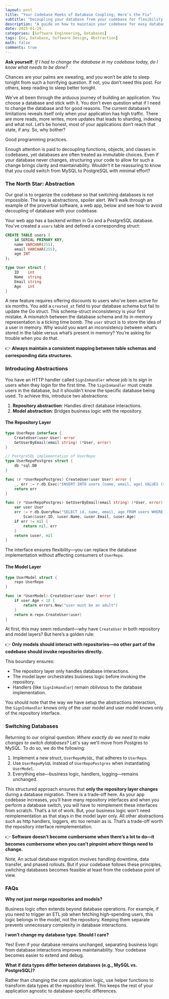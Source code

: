 ```yaml
---
layout: post
title: "Your Codebase Reeks of Database Coupling; Here’s the Fix"
subtitle: "Decoupling your database from your codebase for flexibility and maintainability."
description: "A guide on how to maintain your codebase for easy database switch"
date: 2025-01-29
categories: [Software Engineering, Databases]
tags: [Go, Database, Software Design, Abstraction]
math: false
comments: true
---
```



**Ask yourself**: *If I had to change the database in my codebase today, do I know what needs to be done?*

Chances are your palms are sweating, and you won’t be able to sleep tonight from such a horrifying question. If not, you don’t need this post. For others, keep reading to sleep better tonight.

We've all been through the arduous journey of building an application. You choose a database and stick with it. You don’t even question what if I need to change the database and for good reasons. The current database’s limitations reveals itself only when your application has high traffic. There are more reads, more writes, more updates that leads to sharding, indexing and what not. Let’s be honest, most of your applications don’t reach that state, if any. So, why bother?

Good programming practices.

Enough attention is paid to decoupling functions, objects, and classes in codebases, yet databases are often treated as immutable choices. Even if your database never changes, structuring your code to allow for such a change brings clarity and maintainability. Wouldn’t it be reassuring to know that you could switch from MySQL to PostgreSQL with minimal effort?

### The North Star: Abstraction

Our goal is to organize the codebase so that switching databases is not impossible. The key is abstractions, spoiler alert. We’ll walk through an example of the proverbial software, a web app, below and see how to avoid decoupling of database with your codebase.

Your web app has a backend written in Go and a PostgreSQL database. You've created a `users` table and defined a corresponding struct:

```sql
CREATE TABLE users (
    id SERIAL PRIMARY KEY,
    name VARCHAR(255),
    email VARCHAR(255),
    age INT
);
```

```go
type User struct {
    ID    int
    Name  string
    Email string
    Age   int
}
```

A new feature requires offering discounts to users who've been active for six months. You add a `created_at` field to your database schema but fail to update the Go struct. This schema-struct inconsistency is your first mistake. A mismatch between the database schema and its in-memory representation is a ticking time bomb. The `user` struct is to store the idea of a user in memory. Why would you want an inconsistency between what’s stored in the table versus what’s present in memory? You’re asking for trouble when you do that. 

👉 **Always maintain a consistent mapping between table schemas and corresponding data structures.**

### Introducing Abstractions

You have an HTTP handler called `SignInHandler` whose job is to sign in users when they login for the first time. The `SignInHandler` must create users in the database, but it shouldn't know the specific database being used. To achieve this, introduce two abstractions:

1. **Repository abstraction**: Handles direct database interactions.
2. **Model abstraction**: Bridges business logic with the repository.

#### The Repository Layer

```go
type UserRepo interface {
    CreateUser(user User) error
    GetUserByEmail(email string) (*User, error)
}

// PostgreSQL implementation of UserRepo
type UserRepoPostgres struct {
    db *sql.DB
}

func (r *UserRepoPostgres) CreateUser(user User) error {
    _, err := r.db.Exec("INSERT INTO users (name, email, age) VALUES ($1, $2, $3)", user.Name, user.Email, user.Age)
    return err
}

func (r *UserRepoPostgres) GetUserByEmail(email string) (*User, error) {
    var user User
    err := r.db.QueryRow("SELECT id, name, email, age FROM users WHERE email=$1", email).
        Scan(&user.ID, &user.Name, &user.Email, &user.Age)
    if err != nil {
        return nil, err
    }
    return &user, nil
}
```

The interface ensures flexibility—you can replace the database implementation without affecting consumers of `UserRepo`.

#### The Model Layer

```go
type UserModel struct {
    repo UserRepo
}

func (m *UserModel) CreateUser(user User) error {
    if user.Age < 18 {
        return errors.New("user must be an adult")
    }
    return m.repo.CreateUser(user)
}
```

At first, this may seem redundant—why have `CreateUser` in both repository and model layers? But here’s a golden rule:

👉 **Only models should interact with repositories—no other part of the codebase should invoke repositories directly.**

This boundary ensures:
- The repository layer only handles database interactions.
- The model layer orchestrates business logic before invoking the repository.
- Handlers (like `SignInHandler`) remain oblivious to the database implementation.

You should note that the way we have setup the abstractions interaction, the `SignInHandler` knows only of the user model and user model knows only of the repository interface.

### Switching Databases

Returning to our original question: *Where exactly do we need to make changes to switch databases?* Let's say we'll move from Postgres to MySQL. To do so, we do the following:

1. Implement a new struct, `UserRepoMySQL`, that adheres to `UserRepo`.
2. Use `UserRepoMySQL` instead of `UserRepoPostgres` when instantiating `UserModel`.
3. Everything else—business logic, handlers, logging—remains unchanged.

This structured approach ensures that **only the repository layer changes** during a database migration. There is a trade-off here. As your app codebase increases, you’ll have many repository interfaces and when you perform a database switch, you will have to reimplement these interfaces from scratch. That’s a lot of work. But, your business logic won’t need reimplementation as that stays in the model layer only. All other abstractions such as http handlers, loggers, etc too remain as is. That’s a trade-off worth the repository interface reimplementation.

👉 **Software doesn’t become cumbersome when there’s a lot to do—it becomes cumbersome when you can’t pinpoint *where* things need to change.**

Note, An actual database migration involves handling downtime, data transfer, and phased rollouts. But if your codebase follows these principles, switching databases becomes feasible at least from the codebase point of view.

### FAQs

**Why not just merge repositories and models?**

Business logic often extends beyond database operations. For example, if you need to trigger an ETL job when fetching high-spending users, this logic belongs in the model, not the repository. Keeping them separate prevents unnecessary complexity in database interactions.

**I won’t change my database type. Should I care?**

Yes! Even if your database remains unchanged, separating business logic from database interactions improves maintainability. Your codebase becomes easier to extend and debug.

**What if data types differ between databases (e.g., MySQL vs. PostgreSQL)?**

Rather than changing the core application logic, use helper functions to transform data types at the repository level. This keeps the rest of your application agnostic to database-specific differences.

